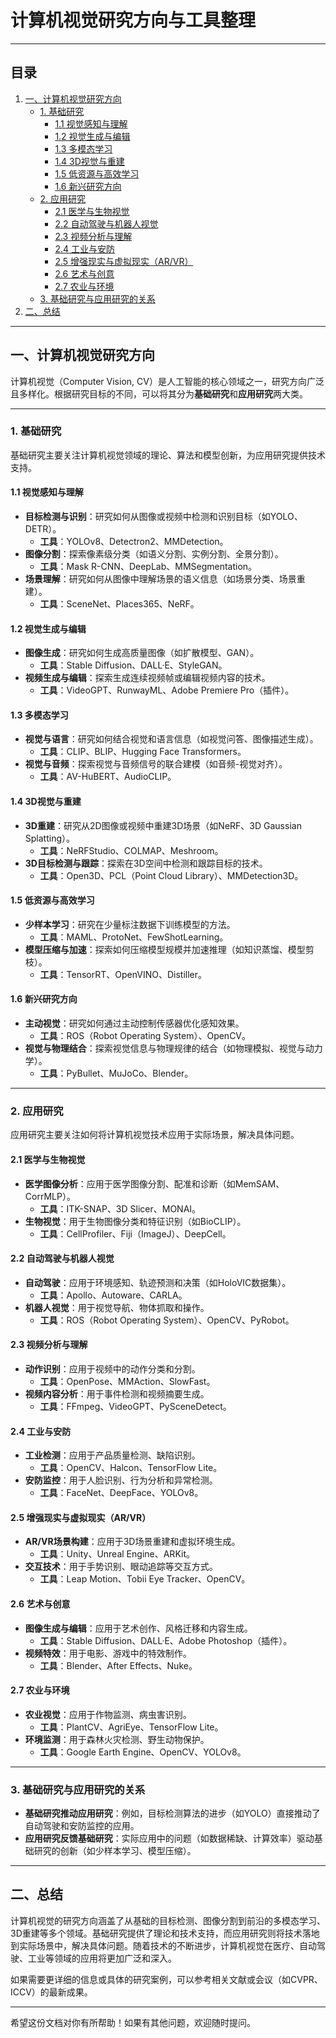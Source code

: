 # 计算机视觉研究方向与工具整理

---

## 目录
1. [一、计算机视觉研究方向](#一计算机视觉研究方向)
   - [1. 基础研究](#1-基础研究)
     - [1.1 视觉感知与理解](#11-视觉感知与理解)
     - [1.2 视觉生成与编辑](#12-视觉生成与编辑)
     - [1.3 多模态学习](#13-多模态学习)
     - [1.4 3D视觉与重建](#14-3d视觉与重建)
     - [1.5 低资源与高效学习](#15-低资源与高效学习)
     - [1.6 新兴研究方向](#16-新兴研究方向)
   - [2. 应用研究](#2-应用研究)
     - [2.1 医学与生物视觉](#21-医学与生物视觉)
     - [2.2 自动驾驶与机器人视觉](#22-自动驾驶与机器人视觉)
     - [2.3 视频分析与理解](#23-视频分析与理解)
     - [2.4 工业与安防](#24-工业与安防)
     - [2.5 增强现实与虚拟现实（AR/VR）](#25-增强现实与虚拟现实arvr)
     - [2.6 艺术与创意](#26-艺术与创意)
     - [2.7 农业与环境](#27-农业与环境)
   - [3. 基础研究与应用研究的关系](#3-基础研究与应用研究的关系)
2. [二、总结](#二总结)

---

## 一、计算机视觉研究方向

计算机视觉（Computer Vision, CV）是人工智能的核心领域之一，研究方向广泛且多样化。根据研究目标的不同，可以将其分为**基础研究**和**应用研究**两大类。

---

### 1. 基础研究
基础研究主要关注计算机视觉领域的理论、算法和模型创新，为应用研究提供技术支持。

#### 1.1 视觉感知与理解
- **目标检测与识别**：研究如何从图像或视频中检测和识别目标（如YOLO、DETR）。
  - **工具**：YOLOv8、Detectron2、MMDetection。
- **图像分割**：探索像素级分类（如语义分割、实例分割、全景分割）。
  - **工具**：Mask R-CNN、DeepLab、MMSegmentation。
- **场景理解**：研究如何从图像中理解场景的语义信息（如场景分类、场景重建）。
  - **工具**：SceneNet、Places365、NeRF。

#### 1.2 视觉生成与编辑
- **图像生成**：研究如何生成高质量图像（如扩散模型、GAN）。
  - **工具**：Stable Diffusion、DALL·E、StyleGAN。
- **视频生成与编辑**：探索生成连续视频帧或编辑视频内容的技术。
  - **工具**：VideoGPT、RunwayML、Adobe Premiere Pro（插件）。

#### 1.3 多模态学习
- **视觉与语言**：研究如何结合视觉和语言信息（如视觉问答、图像描述生成）。
  - **工具**：CLIP、BLIP、Hugging Face Transformers。
- **视觉与音频**：探索视觉与音频信号的联合建模（如音频-视觉对齐）。
  - **工具**：AV-HuBERT、AudioCLIP。

#### 1.4 3D视觉与重建
- **3D重建**：研究从2D图像或视频中重建3D场景（如NeRF、3D Gaussian Splatting）。
  - **工具**：NeRFStudio、COLMAP、Meshroom。
- **3D目标检测与跟踪**：探索在3D空间中检测和跟踪目标的技术。
  - **工具**：Open3D、PCL（Point Cloud Library）、MMDetection3D。

#### 1.5 低资源与高效学习
- **少样本学习**：研究在少量标注数据下训练模型的方法。
  - **工具**：MAML、ProtoNet、FewShotLearning。
- **模型压缩与加速**：探索如何压缩模型规模并加速推理（如知识蒸馏、模型剪枝）。
  - **工具**：TensorRT、OpenVINO、Distiller。

#### 1.6 新兴研究方向
- **主动视觉**：研究如何通过主动控制传感器优化感知效果。
  - **工具**：ROS（Robot Operating System）、OpenCV。
- **视觉与物理结合**：探索视觉信息与物理规律的结合（如物理模拟、视觉与动力学）。
  - **工具**：PyBullet、MuJoCo、Blender。

---

### 2. 应用研究
应用研究主要关注如何将计算机视觉技术应用于实际场景，解决具体问题。

#### 2.1 医学与生物视觉
- **医学图像分析**：应用于医学图像分割、配准和诊断（如MemSAM、CorrMLP）。
  - **工具**：ITK-SNAP、3D Slicer、MONAI。
- **生物视觉**：用于生物图像分类和特征识别（如BioCLIP）。
  - **工具**：CellProfiler、Fiji（ImageJ）、DeepCell。

#### 2.2 自动驾驶与机器人视觉
- **自动驾驶**：应用于环境感知、轨迹预测和决策（如HoloVIC数据集）。
  - **工具**：Apollo、Autoware、CARLA。
- **机器人视觉**：用于视觉导航、物体抓取和操作。
  - **工具**：ROS（Robot Operating System）、OpenCV、PyRobot。

#### 2.3 视频分析与理解
- **动作识别**：应用于视频中的动作分类和分割。
  - **工具**：OpenPose、MMAction、SlowFast。
- **视频内容分析**：用于事件检测和视频摘要生成。
  - **工具**：FFmpeg、VideoGPT、PySceneDetect。

#### 2.4 工业与安防
- **工业检测**：应用于产品质量检测、缺陷识别。
  - **工具**：OpenCV、Halcon、TensorFlow Lite。
- **安防监控**：用于人脸识别、行为分析和异常检测。
  - **工具**：FaceNet、DeepFace、YOLOv8。

#### 2.5 增强现实与虚拟现实（AR/VR）
- **AR/VR场景构建**：应用于3D场景重建和虚拟环境生成。
  - **工具**：Unity、Unreal Engine、ARKit。
- **交互技术**：用于手势识别、眼动追踪等交互方式。
  - **工具**：Leap Motion、Tobii Eye Tracker、OpenCV。

#### 2.6 艺术与创意
- **图像生成与编辑**：应用于艺术创作、风格迁移和内容生成。
  - **工具**：Stable Diffusion、DALL·E、Adobe Photoshop（插件）。
- **视频特效**：用于电影、游戏中的特效制作。
  - **工具**：Blender、After Effects、Nuke。

#### 2.7 农业与环境
- **农业视觉**：应用于作物监测、病虫害识别。
  - **工具**：PlantCV、AgriEye、TensorFlow Lite。
- **环境监测**：用于森林火灾检测、野生动物保护。
  - **工具**：Google Earth Engine、OpenCV、YOLOv8。

---

### 3. 基础研究与应用研究的关系
- **基础研究推动应用研究**：例如，目标检测算法的进步（如YOLO）直接推动了自动驾驶和安防监控的应用。
- **应用研究反馈基础研究**：实际应用中的问题（如数据稀缺、计算效率）驱动基础研究的创新（如少样本学习、模型压缩）。

---

## 二、总结
计算机视觉的研究方向涵盖了从基础的目标检测、图像分割到前沿的多模态学习、3D重建等多个领域。基础研究提供了理论和技术支持，而应用研究则将技术落地到实际场景中，解决具体问题。随着技术的不断进步，计算机视觉在医疗、自动驾驶、工业等领域的应用将更加广泛和深入。

如果需要更详细的信息或具体的研究案例，可以参考相关文献或会议（如CVPR、ICCV）的最新成果。

---

希望这份文档对你有所帮助！如果有其他问题，欢迎随时提问。
